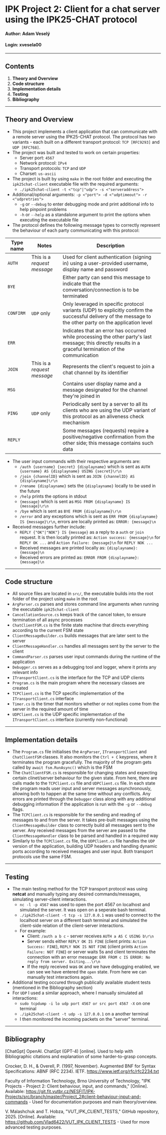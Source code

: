 # IPK Project 2: Client for a chat server using the IPK25-CHAT protocol
#### Author: Adam Veselý
#### Login: xvesela00
---
## Contents
1. **Theory and Overview**
2. **Code structure**
3. **Implementation details**
4. **Testing**
5. **Bibliography**
---
## Theory and Overview
- This project implements a client application that can communicate with a remote server using the IPK25-CHAT protocol. The protocol has two variants - each built on a different transport protocol: `TCP [RFC9293]` and `UDP [RFC768]`.
- The project was built and tested to work on certain properties:
    - Server port: `4567`
    - Network protocol: `IPv4`
    - Transport protocols: `TCP` and `UDP`
    - Charset: `us-ascii`
- The project is built by using `make` in the root folder and executing the `ipk25chat-client` executable file with the required arguments:
    - `./ipk25chat-client -t <"tcp"|"udp"> -s <"serveraddress">`
- Additional/optional arguments: `-p <"port"> -d <"udptimeout"> -r <"udpretries">`
    - `-g` or `--debug` to enter debugging mode and print additional info to help pinpoint problems
    - `-h` or `--help` as a standalone argument to print the options when executing the executable file
- The protocol defines the following message types to correctly represent the behaviour of each party communicating with this protocol:

| Type name | Notes                       | Description
| --------- | --------------------------- | -----------
| `AUTH`    | This is a _request message_ | Used for client authentication (signing in) using a user-provided username, display name and password
| `BYE`     |                             | Either party can send this message to indicate that the conversation/connection is to be terminated
| `CONFIRM` | `UDP`&nbsp;only | Only leveraged in specific protocol variants (UDP) to explicitly confirm the successful delivery of the message to the other party on the application level
| `ERR`     |                             | Indicates that an error has occurred while processing the other party's last message; this directly results in a graceful termination of the communication
| `JOIN`    | This is a _request message_ | Represents the client's request to join a chat channel by its identifier
| `MSG`     |                             | Contains user display name and a message designated for the channel they're joined in
| `PING`    | `UDP`&nbsp;only             | Periodically sent by a server to all its clients who are using the UDP variant of this protocol as an aliveness check mechanism
| `REPLY`   |                             | Some messages (requests) require a positive/negative confirmation from the other side; this message contains such data
- The user input commands with their respective arguments are:
    - `/auth {username} {secret} {displayname}` which is sent as `AUTH {username} AS {displayname} USING {secret}\r\n`
    - `/join {channelID}` which is sent as `JOIN {channelID} AS {displayname}\r\n`
    - `/rename {displayname}` sets the `{displayname}` locally to be used in the future
    - `/help` prints the options in stdout
    - `{message}` which is sent as `MSG FROM {displayname} IS {message}\r\n`
    - `/bye` which is sent as `BYE FROM {displayname}\r\n`
    - `/error` and any exceptions which is sent as `ERR FROM {displayname} IS {message}\r\n`, errors are locally printed as: `ERROR: {message}\n`
- Received messages further include:
    - `REPLY {"OK"|"NOK"} IS {message}` as a reply to a `auth` or `join` request. It is then locally printed as: `Action success: {message}\n` for `REPLY OK ...` and `Action Failure: {message}\n` for `REPLY NOK ...`
    - Received messages are printed locally as: `{displayname}: {message}\n`
    - Received errors are printed as: `ERROR FROM {displayname}: {message}\n`
---
## Code structure
- All source files are located in `src/`, the executable builds into the root folder of the project using `make` in the root
- `ArgParser.cs` parses and stores command line arguments when running the executable `ipk25chat-client`
- `CancellationSource.cs` keeps track of the cancel token, to ensure termination of all async processes
- `ChatClientFSM.cs` is the finite state machine that directs everything according to the current FSM state
- `ClientMessageBuilder.cs` builds messages that are later sent to the server
- `ClientMessageHandler.cs` handles all messages sent by the server to the client
- `CommandParser.cs` parses user input commands during the runtime of the application
- `Debugger.cs` serves as a debugging tool and logger, where it prints any relevant info
- `ITransportClient.cs` is the interface for the TCP and UDP clients
- `Program.cs` is the main program where the necessary classes are created
- `TCPClient.cs` is the TCP specific implementation of the `ITransportClient.cs` interface
- `Timer.cs` is the timer that monitors whether or not replies come from the server in the required amount of time
- `UDPClient.cs` is the UDP specific implementation of the `ITransportClient.cs` interface (currently non-functional)
---
## Implementation details
- The `Program.cs` file initialises the `ArgParser`, `ITransportClient` and `ChatClientFSM` classes. It also monitors the `Ctrl + C` keypress, where it terminates the program gracefully. The majority of the program gets called by `await fsm.RunAsync()` which is the FSM
- The `ChatClientFSM.cs` is responsible for changing states and expecting certain clinet/server behaviour for the given state. From here, there are calls made to the `TCPClient.cs` file and `UDPClient.cs` file. In each state the program reads user input and server messages asynchronously, allowing both to happen at the same time without any conflicts. Any errors are printed through the `Debugger` class along with any additional debugging information if the application is run with the `-g` or `--debug` flags.
- The `TCPClient.cs` is responsible for the sending and reading of messages to and from the server. It takes pre-built messages using the `ClientMessageBuilder` class to correctly build all messages sent to the server. Any received messages from the server are passed to the `ClientMessageHandler` class to be parsed and handled in a required way
- Similarly to the `TCPClient.cs` file, the `UDPClient.cs` file handles the `UDP` version of the application, building UDP headers and handling dynamic ports according to received messages and user input. Both transport protocols use the same FSM.
---
## Testing
- The main testing method for the TCP transport protocol was using **netcat** and manually typing any desired commands/messages, simulating server-client interactions.
    - `nc -l -p 4567` was used to open the port 4567 on localhost and simulated the server. It was open on a seperate bash terminal.
    - `./ipk25chat-client -t tcp -s 127.0.0.1` was used to connect to the localhost server on a different bash terminal and simulated the client-side relation of the client-server interactions.
    - For example:
        - Client: `/auth a b c` - server receives `AUTH a AS C USING b\r\n`
        - Server sends either `REPLY OK IS FINE` (client prints: `Action Success: FINE`), `REPLY NOK IS NOT FINE` (client prints `Action Failure: NOT FINE`) or server waits 5s and client terminates the connection with an error message: `ERR FROM c IS ERROR: No reply from server. Exiting...\r\n`
        - If the reply received was `OK` and we have debugging enabled, we can see we have entered the `open` state. From here we can manually test interactions again.
- Additional testing occured through publically available student tests (mentioned in the Bibliography section)
- For `UDP` I used a similar approach, where I manually simulated all interactions:
    - `sudo tcpdump -i lo udp port 4567 or src port 4567 -X` on one terminal
    - `./ipk25chat-client -t udp -s 127.0.0.1` on a another terminal
    - I then monitored the incoming packets on the "server" terminal.
---
## Bibliography
[ChatGpt] OpenAI. ChatGpt (GPT-4) [online]. Used to help with Bibliographic citations and explanation of some harder-to-grasp concepts.

Crocker, D. H., & Overell, P. (1997, November). Augmented BNF for Syntax Specifications: ABNF (RFC 2234). IETF. https://www.ietf.org/rfc/rfc2234.txt

Faculty of Information Technology, Brno University of Technology, "IPK Projects - Project 2: Client behaviour, input, and commands," [Online]. Available: https://git.fit.vutbr.cz/NESFIT/IPK-Projects/src/branch/master/Project_2#client-behaviour-input-and-commands - Used for documentation purposes and main theory/overview.

V. Malashchuk and T. Hobza, "VUT_IPK_CLIENT_TESTS," GitHub repository, 2025. [Online]. Available: https://github.com/Vlad6422/VUT_IPK_CLIENT_TESTS - Used for more advanced testing purposes.
